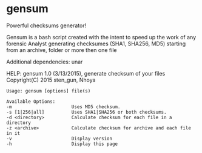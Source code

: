 # gensum
Powerful checksums generator!

Gensum is a bash script created with the intent to speed up the work of any forensic Analyst generating checksumes (SHA1, SHA256, MD5) starting from an archive, folder or more then one file

Additional dependencies: unar

HELP:
	gensum 1.0 (3/13/2015), generate checksum of your files  
	Copyright(C) 2015 sten_gun, Nhoya  
	
	Usage: gensum [options] file(s)
	
	Available Options:
	-m                		Uses MD5 checksum.
	-s [1|256|all]			Uses SHA1|SHA256 or both checksums.
	-d <directory>			Calculate checksum for each file in a directory
	-z <archive>			Calculate checksum for archive and each file in it
	-v						Display version
	-h						Display this page

	
